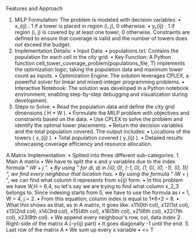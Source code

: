 Features and Approach

1.	MILP Formulation:
The problem is modeled with decision variables:
	•	 x_{ij} : 1 if a tower is placed in region (i, j), 0 otherwise.
	•	 y_{ij} : 1 if region (i, j) is covered by at least one tower, 0 otherwise.
Constraints are defined to ensure that coverage is valid and the number of towers does not exceed the budget.
2.	Implementation Details:
	•	Input Data:
	•	populations.txt: Contains the population for each cell in the city grid.
	•	Key Function: A Python function cell_tower_coverage_problem(populations_file, T) implements the optimization logic, taking the population data and maximum tower count as inputs.
	•	Optimization Engine: The solution leverages CPLEX, a powerful solver for linear and mixed-integer programming problems.
	•	Interactive Notebook: The solution was developed in a Python notebook environment, enabling step-by-step debugging and visualization during development.
3.	Steps to Solve:
	•	Read the population data and define the city grid dimensions ( H * W ).
	•	Formulate the MILP problem with objectives and constraints based on the data.
	•	Use CPLEX to solve the problem and identify the optimal tower placements.
	•	Return the decision variables and the total population covered.
The output includes:
	•	Locations of the towers ( x_{ij} ).
	•	Total population covered ( y_{ij} ).
	•	Detailed results showcasing coverage efficiency and resource allocation.


 A Matrix Implementation:
	•	Splited into three different sub-categories.
   	1. Main A matrix
      • We have to split the x and y variables due to the index formula " i*W + j ".
      • By using " for di, dj in [(0, 0), (-1, 0), (1, 0), (0, -1), (0, 1)] ", we find every neighbour that location has.
      • By using the formula " i*W + j ", we can find what column it represents from x{ij} form.
        • In this problem we have W,H = 6,4, so let's say we are trying to find what column x_2_3 belongs to. Since indexing starts from 0, we have to use the formula as i = 1, W = 4, j = 2.
          • From this equation, column index is equal to 1*6+2 = 8. 
            • What this shows as that, as in A matrix, it goes like: x11(0th col), x12(1st col), x13(2nd col), x14(3rd col), x15(4th col), x16(5th col), x21(6th col), x22(7th col), x23(8th col).
            • We append every neighbour's row, col, data index
    2. Right-side of the matrix A (-y{ij} part)
      • It goes diagonally -1 until the end.
    3. Last row of the matrix A
      • We sum up every x variable
      • <= T
